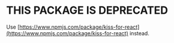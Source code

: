 # THIS PACKAGE IS DEPRECATED

Use [https://www.npmjs.com/package/kiss-for-react](https://www.npmjs.com/package/kiss-for-react) instead.
